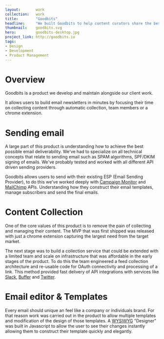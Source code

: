 ```yaml
---
layout:       work
collection:   work
title:        "Goodbits"
headline:     "We built Goodbits to help content curators share the best content in the world."
thumbnail:    goodbits.svg
hero:         goodbits-desktop.jpg
project_link: http://goodbits.io
tags:
- Design
- Development
- Product Management
---
```


# Overview

Goodbits is a product we develop and maintain alongside our client work.

It allows users to build email newsletters in minutes by focusing their time on collecting content through automatic collection, team members or a chrome extension.

# Sending email

A large part of this product is understanding how to achieve the best possible email deliverability. We've had to specialize on all technical concepts that relate to sending email such as SPAM algorithms, SPF/DKIM signing of emails. We've probably tested and worked with all different API driven sending providers.

Goodbits allows users to send with their existing ESP (Email Sending Provider), to do this we've worked deeply with [Campaign Monitor](https://www.campaignmonitor.com/) and [MailChimp](http://mailchimp.com/) APIs. Understanding how they construct their email templates, manage subscribers and send the final emails.

# Content Collection

One of the core values of this product is to remove the pain of collecting and managing their content. The MVP that was first shipped was released with just a chrome extension capturing the largest need from the target market.

The next stage was to build a collection service that could be extended with a limited team and scale on infrastructure that was affordable in the early stages of the product. To do this the team engineered a feed collection architecture and re-usable code for OAuth connectivity and processing of a link. This method provided fast delivery of API integrations with services like [Slack](https://slack.com/), [Buffer](https://buffer.com/) and [Twitter](https://twitter.com).

# Email editor & Templates

Every email should unique an feel like a company or individuals brand. For that reason work was carried out in the product to allow multiple templates and modification of the design of those templates. A [WYSIWYG](https://en.wikipedia.org/wiki/WYSIWYG) "Designer" was built in Javascript to allow the user to see their changes instantly allowing them to construct their template quickly and elegantly.

